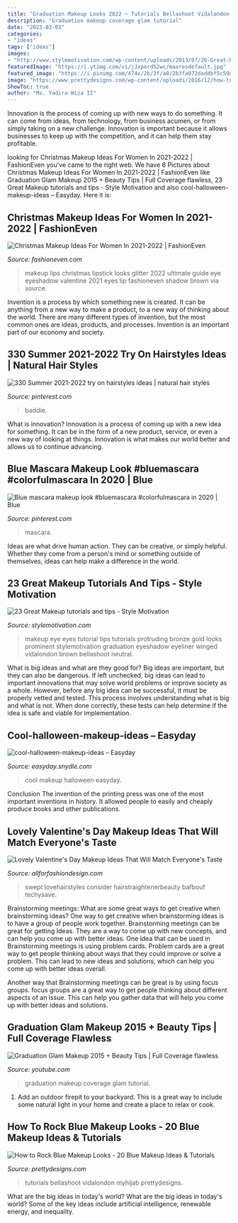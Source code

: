 ```yaml
---
title: "Graduation Makeup Looks 2022 ~ Tutorials Bellashoot Vidalondon Myhijab Prettydesigns"
description: "Graduation makeup coverage glam tutorial"
date: "2023-03-03"
categories:
- "ideas"
tags: ["ideas"]
images:
- "http://www.stylemotivation.com/wp-content/uploads/2013/07/26-Great-Makeup-tutorials-and-tips-12.jpg"
featuredImage: "https://i.ytimg.com/vi/jJxperd52wc/maxresdefault.jpg"
featured_image: "https://i.pinimg.com/474x/2b/3f/a0/2b3fa072daddbf5c59d9f4706aa15700.jpg"
image: "https://www.prettydesigns.com/wp-content/uploads/2016/12/how-to-rock-blue-makeup-looks-blue-makeup-ideas-tutorials-14.jpg"
ShowToc: true
author: "Ms. Yadira Wiza II"
---
```



Innovation is the process of coming up with new ways to do something. It can come from ideas, from technology, from business acumen, or from simply taking on a new challenge. Innovation is important because it allows businesses to keep up with the competition, and it can help them stay profitable.

	

		
looking for Christmas Makeup Ideas For Women In 2021-2022 | FashionEven you've came to the right web. We have 8 Pictures about Christmas Makeup Ideas For Women In 2021-2022 | FashionEven like Graduation Glam Makeup 2015 + Beauty Tips | Full Coverage flawless, 23 Great Makeup tutorials and tips - Style Motivation and also cool-halloween-makeup-ideas – Easyday. Here it is:
		
    
## Christmas Makeup Ideas For Women In 2021-2022 | FashionEven

<img loading=lazy src="http://www.fashioneven.com/wp-content/uploads/2016/11/Beautiful-christmas-makeup-looks-4.jpg" onerror="this.onerror=null;this.src='https://tse1.mm.bing.net/th?id=OIP.iQBDOISdGokq1YdT2LHFtwHaLH&amp;pid=15.1';" alt="Christmas Makeup Ideas For Women In 2021-2022 | FashionEven">

_Source: fashioneven.com_

>makeup lips christmas lipstick looks glitter 2022 ultimate guide eye eyeshadow valentine 2021 eyes lip fashioneven shadow brown via source. 

	

Invention is a process by which something new is created. It can be anything from a new way to make a product, to a new way of thinking about the world. There are many different types of invention, but the most common ones are ideas, products, and processes. Invention is an important part of our economy and society.

    
## 330 Summer 2021-2022 Try On Hairstyles Ideas | Natural Hair Styles

<img loading=lazy src="https://i.pinimg.com/474x/2b/3f/a0/2b3fa072daddbf5c59d9f4706aa15700.jpg" onerror="this.onerror=null;this.src='https://tse2.mm.bing.net/th?id=OIP.In3zc-F2-3gX6VXvq8HtmwAAAA&amp;pid=15.1';" alt="330 Summer 2021-2022 try on hairstyles ideas | natural hair styles">

_Source: pinterest.com_

>baddie. 

	

What is innovation?
Innovation is a process of coming up with a new idea for something. It can be in the form of a new product, service, or even a new way of looking at things. Innovation is what makes our world better and allows us to continue advancing.

    
## Blue Mascara Makeup Look #bluemascara #colorfulmascara In 2020 | Blue

<img loading=lazy src="https://i.pinimg.com/736x/b1/a8/09/b1a80992f5120340af7b74b45a0dac99.jpg" onerror="this.onerror=null;this.src='https://tse4.mm.bing.net/th?id=OIP.abWFBirKZIJB9tWnCyyR6gHaHM&amp;pid=15.1';" alt="Blue mascara makeup look #bluemascara #colorfulmascara in 2020 | Blue">

_Source: pinterest.com_

>mascara. 

	

Ideas are what drive human action. They can be creative, or simply helpful. Whether they come from a person's mind or something outside of themselves, ideas can help make a difference in the world.

    
## 23 Great Makeup Tutorials And Tips - Style Motivation

<img loading=lazy src="http://www.stylemotivation.com/wp-content/uploads/2013/07/26-Great-Makeup-tutorials-and-tips-12.jpg" onerror="this.onerror=null;this.src='https://tse3.mm.bing.net/th?id=OIP.t24014LlhMbSJrdnm-MMHwHaHN&amp;pid=15.1';" alt="23 Great Makeup tutorials and tips - Style Motivation">

_Source: stylemotivation.com_

>makeup eye eyes tutorial tips tutorials protruding bronze gold looks prominent stylemotivation graduation eyeshadow eyeliner winged vidalondon brown bellashoot neutral. 

	

What is big ideas and what are they good for?
Big ideas are important, but they can also be dangerous. If left unchecked, big ideas can lead to important innovations that may solve world problems or improve society as a whole. However, before any big idea can be successful, it must be properly vetted and tested. This process involves understanding what is big and what is not. When done correctly, these tests can help determine if the idea is safe and viable for implementation.

    
## Cool-halloween-makeup-ideas – Easyday

<img loading=lazy src="https://easyday.snydle.com/files/2015/09/Cool-halloween-makeup-ideas.jpg" onerror="this.onerror=null;this.src='https://tse2.mm.bing.net/th?id=OIP.E3Qt_WTvgldY7jaiA2FlTgHaK_&amp;pid=15.1';" alt="cool-halloween-makeup-ideas – Easyday">

_Source: easyday.snydle.com_

>cool makeup halloween easyday. 

	

Conclusion
The invention of the printing press was one of the most important inventions in history. It allowed people to easily and cheaply produce books and other publications.

    
## Lovely Valentine&#039;s Day Makeup Ideas That Will Match Everyone&#039;s Taste

<img loading=lazy src="https://allforfashiondesign.com/wp-content/uploads/2020/01/valentines-day-makeup-16.jpg" onerror="this.onerror=null;this.src='https://tse4.mm.bing.net/th?id=OIP.7S0v_R_DPt676xer_KX6GAHaLG&amp;pid=15.1';" alt="Lovely Valentine&#039;s Day Makeup Ideas That Will Match Everyone&#039;s Taste">

_Source: allforfashiondesign.com_

>swept lovehairstyles consider hairstraightenerbeauty bafbouf techysave. 

	

Brainstorming meetings: What are some great ways to get creative when brainstorming ideas?
One way to get creative when brainstorming ideas is to have a group of people work together. Brainstorming meetings can be great for getting Ideas. They are a way to come up with new concepts, and can help you come up with better ideas. 
One idea that can be used in Brainstorming meetings is using problem cards. Problem cards are a great way to get people thinking about ways that they could improve or solve a problem. This can lead to new ideas and solutions, which can help you come up with better ideas overall. 

Another way that Brainstorming meetings can be great is by using focus groups. focus groups are a great way to get people thinking about different aspects of an issue. This can help you gather data that will help you come up with better ideas and solutions.

    
## Graduation Glam Makeup 2015 + Beauty Tips | Full Coverage Flawless

<img loading=lazy src="https://i.ytimg.com/vi/jJxperd52wc/maxresdefault.jpg" onerror="this.onerror=null;this.src='https://tse3.mm.bing.net/th?id=OIP.H-FkaKXZjFb2tP6CWa6ZDAHaEK&amp;pid=15.1';" alt="Graduation Glam Makeup 2015 + Beauty Tips | Full Coverage flawless">

_Source: youtube.com_

>graduation makeup coverage glam tutorial. 

	

1. Add an outdoor firepit to your backyard. This is a great way to include some natural light in your home and create a place to relax or cook. 

    
## How To Rock Blue Makeup Looks - 20 Blue Makeup Ideas &amp; Tutorials

<img loading=lazy src="https://www.prettydesigns.com/wp-content/uploads/2016/12/how-to-rock-blue-makeup-looks-blue-makeup-ideas-tutorials-14.jpg" onerror="this.onerror=null;this.src='https://tse3.mm.bing.net/th?id=OIP.ASJ3PGJM0O0N7irDLqXrcQHaHa&amp;pid=15.1';" alt="How to Rock Blue Makeup Looks - 20 Blue Makeup Ideas &amp; Tutorials">

_Source: prettydesigns.com_

>tutorials bellashoot vidalondon myhijab prettydesigns. 

	

What are the big ideas in today's world?
What are the big ideas in today's world? 
Some of the key ideas include artificial intelligence, renewable energy, and inequality.

